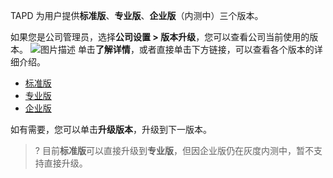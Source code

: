 TAPD 为用户提供**标准版**、**专业版**、**企业版**（内测中）三个版本。


如果您是公司管理员，选择**公司设置 > 版本升级**，您可以查看公司当前使用的版本。
![图片描述](https://main.qcloudimg.com/raw/718307d1d6673c30c47029d6df9b5b0c.png)
单击**了解详情**，或者直接单击下方链接，可以查看各个版本的详细介绍。
- [标准版](https://www.tapd.cn//home/solution/board)
- [专业版](https://www.tapd.cn//home/solution/tapdlite)
- [企业版](https://www.tapd.cn//home/solution/tapdpro)

如有需要，您可以单击**升级版本**，升级到下一版本。

>? 目前**标准版**可以直接升级到**专业版**，但因企业版仍在灰度内测中，暂不支持直接升级。
